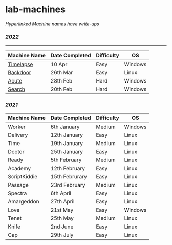 # lab-machines

_Hyperlinked Machine names have write-ups_

### _2022_

***

| Machine Name                                          | Date Completed | Difficulty | OS      |
| ----------------------------------------------------- | -------------- | ---------- | ------- |
| [Timelapse](windows-boxes/backdoor-writeup-mar-22.md) | 10 Apr         | Easy       | Windows |
| [Backdoor](linux-boxes/backdoor-writeup-mar-22.md)    | 26th Mar       | Easy       | Linux   |
| [Acute](windows-boxes/acute-writeup-feb-22.md)        | 28th Feb       | Hard       | Windows |
| [Search](windows-boxes/search-writeup-feb-22.md)      | 20th Feb       | Hard       | Windows |

### _2021_

| Machine Name | Date Completed | Difficulty | OS      |
| ------------ | -------------- | ---------- | ------- |
| Worker       | 6th January    | Medium     | Windows |
| Delivery     | 12th January   | Easy       | Linux   |
| Time         | 19th January   | Medium     | Linux   |
| Dcotor       | 25th January   | Easy       | Linux   |
| Ready        | 5th February   | Medium     | Linux   |
| Academy      | 12th February  | Easy       | Linux   |
| ScriptKiddie | 15th Februrary | Easy       | Linux   |
| Passage      | 23rd February  | Medium     | Linux   |
| Spectra      | 6th April      | Easy       | Linux   |
| Amargeddon   | 27th April     | Easy       | Linux   |
| Love         | 21st May       | Easy       | Windows |
| Tenet        | 25th May       | Medium     | Linux   |
| Knife        | 2nd June       | Easy       | Linux   |
| Cap          | 29th July      | Easy       | Linux   |
